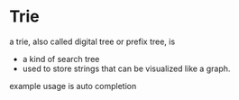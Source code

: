 # Trie

a trie, also called digital tree or prefix tree, is

- a kind of search tree
- used to store strings that can be visualized like a graph.

example usage is auto completion
